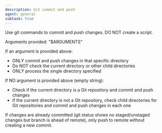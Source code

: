 ```yaml
---
description: Git commit and push
agent: general
subtask: true
---
```


Use git commands to commit and push changes. DO NOT create a script.

Arguments provided: "$ARGUMENTS"

If an argument is provided above:
- ONLY commit and push changes in that specific directory
- Do NOT check the current directory or other child directories
- ONLY process the single directory specified

If NO argument is provided above (empty string):
- Check if the current directory is a Git repository and commit and push changes
- If the current directory is not a Git repository, check child directories for Git repositories and commit and push changes in each one

If changes are already committed (git status shows no staged/unstaged changes but branch is ahead of remote), only push to remote without creating a new commit.
